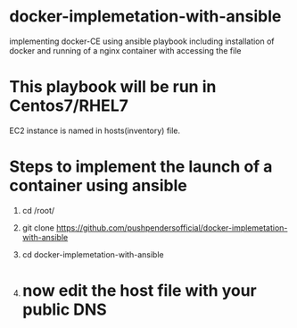 # docker-implemetation-with-ansible  
implementing docker-CE using ansible playbook including installation of docker and running of a nginx container with accessing the file 

# This playbook will be run in Centos7/RHEL7

 EC2 instance is named in hosts(inventory) file.
 
 # Steps to implement the launch of a container using ansible 
 
 1. cd /root/
 
 2. git clone https://github.com/pushpendersofficial/docker-implemetation-with-ansible
 
 3. cd docker-implemetation-with-ansible
 
 4. # now edit the host file with your public DNS 
